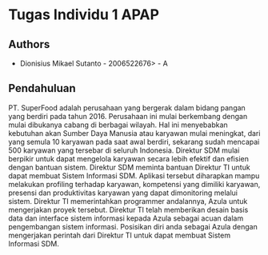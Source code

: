 # Tugas Individu 1 APAP
## Authors
* Dionisius Mikael Sutanto - 2006522676> - A

## Pendahuluan
PT. SuperFood adalah perusahaan yang bergerak dalam bidang pangan yang berdiri
pada tahun 2016. Perusahaan ini mulai berkembang dengan mulai dibukanya cabang
di berbagai wilayah. Hal ini menyebabkan kebutuhan akan Sumber Daya Manusia
atau karyawan mulai meningkat, dari yang semula 10 karyawan pada saat awal berdiri,
sekarang sudah mencapai 500 karyawan yang tersebar di seluruh Indonesia.
Direktur SDM mulai berpikir untuk dapat mengelola karyawan secara lebih efektif dan
efisien dengan bantuan sistem. Direktur SDM meminta bantuan Direktur TI untuk
dapat membuat Sistem Informasi SDM. Aplikasi tersebut diharapkan mampu
melakukan profiling terhadap karyawan, kompetensi yang dimiliki karyawan, presensi
dan produktivitas karyawan yang dapat dimonitoring melalui sistem. Direktur TI
memerintahkan programmer andalannya, Azula untuk mengerjakan proyek tersebut.
Direktur TI telah memberikan desain basis data dan interface sistem informasi kepada
Azula sebagai acuan dalam pengembangan sistem informasi. Posisikan diri anda
sebagai Azula dengan mengerjakan perintah dari Direktur TI untuk dapat membuat
Sistem Informasi SDM.
